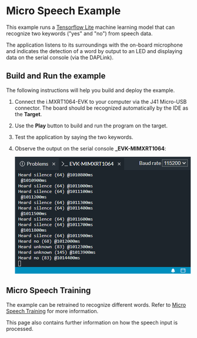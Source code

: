 # Micro Speech Example

This example runs a [Tensorflow Lite](https://www.tensorflow.org/lite/guide) machine learning model that can recognize two keywords ("yes" and "no") from speech data.

The application listens to its surroundings with the on-board microphone and indicates the detection of a word by output to an LED and displaying data on the serial console (via the DAPLink).


## Build and Run the example

The following instructions will help you build and deploy the example.

1. Connect the i.MXRT1064-EVK to your computer via the J41 Micro-USB connector. The board should be recognized automatically by the IDE as the **Target**.

2. Use the **Play** button to build and run the program on the target.

3. Test the application by saying the two keywords.

4. Observe the output on the serial console **_EVK-MIMXRT1064**:

   ![_EVK-MIMXRT1064 Output](evk-mimxrt1064-output.png)


## Micro Speech Training

The example can be retrained to recognize different words. Refer to [Micro Speech Training](https://github.com/tensorflow/tensorflow/tree/master/tensorflow/lite/micro/examples/micro_speech/train) for more information.

This page also contains further information on how the speech input is processed.

